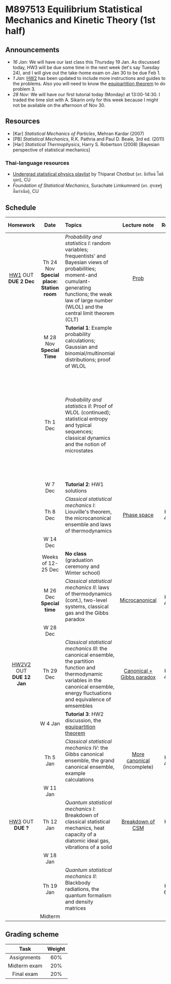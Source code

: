 # M897513 Equilibrium Statistical Mechanics and Kinetic Theory (1st half)

## Announcements
* *16 Jan*: We will have our last class this Thursday 19 Jan. As discussed today, HW3 will be due some time in the next week (let's say Tuesday 24), and I will give out the take-home exam on Jan 30 to be due Feb 1.
* *1 Jan*: [HW2](https://github.com/Ninnat/M897513-stat-mech-2-2565/blob/main/assignments/hw2.pdf) has been updated to include more instructions and guides to the problems. Also you will need to know the [equipartition theorem](https://github.com/Ninnat/M897513-stat-mech-2-2565/blob/main/lecture-notes/equipartition.pdf) to do problem 3.
* *28 Nov*: We will have our first tutorial today (Monday) at 13:00-14:30. I traded the time slot with A. Sikarin only for this week because I might not be available on the afternoon of Nov 30.  

## Resources

* [Kar] *Statistical Mechanics of Particles*, Mehran Kardar (2007) 
* [PB] *Statistical Mechanics*, R.K. Pathria and Paul D. Beale, 3rd ed. (2011) 
* [Har] *Statistical Thermophysics*, Harry S. Robertson (2008) [Bayesian perspective of statistical mechanics]

### Thai-language resources

* [Undergrad statistical physics playlist](https://www.youtube.com/playlist?list=PL0XuSm2_1reOH2Zsr0gKNA1uRCJ290eco) by Thiparat Chotibut (ดร. ธิปรัตน์ โชติบุตร), CU
* *Foundation of Statistical Mechanics*, Surachate Limkumnerd (ดร. สุรเชษฐ์ ลิ้มกำเนิด), CU

## Schedule

|Homework|Date| Topics |Lecture note|Resources|Additional resources|
|:------:|:--:|:-------|:----------:|:--------:|:-------------------|
|[HW1](https://github.com/Ninnat/M897513-stat-mech-2-2565/blob/main/assignments/hw1.pdf) OUT <br> **DUE 2 Dec**|Th 24 Nov <br> **Special place: Station room**|*Probability and statistics I*: random variables; frequentists' and Bayesian views of probabilities; moment-and cumulant-generating functions; the weak law of large number (WLOL) and the central limit theorem (CLT)|[Prob](https://github.com/Ninnat/M897513-stat-mech-2-2565/blob/main/lecture-notes/StatV2.pdf) |Kar 2|
||M 28 Nov <br> **Special Time**|**Tutorial 1**: Example probability calculations; Gaussian and binomial/multinomial distributions; proof of WLOL|||[Bayesian Versus Orthodox Statistics: Which Side Are You On?](http://www.lifesci.sussex.ac.uk/home/Zoltan_Dienes/Dienes%202011%20Bayes.pdf), Zoltan Dienes (The shark example)
||Th 1 Dec|*Probability and statistics II*: Proof of WLOL (continued); statistical entropy and typical sequences; classical dynamics and the notion of microstates||Kar 2|<br> [A Mathematical Theory of Communication](https://people.math.harvard.edu/~ctm/home/text/others/shannon/entropy/entropy.pdf), Claude E. Shannon (One of the all-time classic scientific papers. it asks fundamental questions that define the field of information theory and solves them using the notion of entropy.)
||W 7 Dec| **Tutorial 2**: HW1 solutions
||Th 8 Dec|*Classical statistical mechanics I*: Liouville's theorem, the microcanonical ensemble and laws of thermodynamics|[Phase space](https://github.com/Ninnat/M897513-stat-mech-2-2565/blob/main/lecture-notes/phase-space.pdf)|Kar 4.1-4.2, PB  2
||W 14 Dec|
||Weeks of 12-25 Dec|**No class** (graduation ceremony and Winter school) <br> 
||M 26 Dec <br> **Special time**|*Classical statistical mechanics II*: laws of thermodynamics (cont.), two-level systems, classical gas and the Gibbs paradox|[Microcanonical](https://github.com/Ninnat/M897513-stat-mech-2-2565/blob/main/lecture-notes/Microcanonical.pdf)|Kar 4.3-4.5, PB 1|[The Gibbs paradox](https://www.damtp.cam.ac.uk/user/tong/statphys/jaynes.pdf), Edwin T. Jaynes
||W 28 Dec|
|[HW2V2](https://github.com/Ninnat/M897513-stat-mech-2-2565/blob/main/assignments/hw2.pdf) OUT <br> **DUE 12 Jan**|Th 29 Dec|*Classical statistical mechanics III*: the canonical ensemble, the partition function and thermodynamic variables in the canonical ensemble, energy fluctuations and equivalence of emsembles|[Canonical + Gibbs paradox](https://github.com/Ninnat/M897513-stat-mech-2-2565/blob/main/lecture-notes/Canonical.pdf)|Kar 4.6-4.7, PB 3|You may need to review the concepts of thermodynamics potentials namely the enthalpy, the free energy, the Gibbs free energy and so on.
||W 4 Jan|**Tutorial 3**: HW2 discussion, the [equipartition theorem](https://github.com/Ninnat/M897513-stat-mech-2-2565/blob/main/lecture-notes/equipartition.pdf) 
|| Th 5 Jan|*Classical statistical mechanics IV*: the Gibbs canonical ensemble, the grand canonical ensemble, example calculations|[More canonical](https://github.com/Ninnat/M897513-stat-mech-2-2565/blob/main/lecture-notes/more_can.pdf) (incomplete)|Kar 4.8-4.9, PB 4
||W 11 Jan|
|[HW3](https://github.com/Ninnat/M897513-stat-mech-2-2565/blob/main/assignments/hw3v2.pdf) OUT <br> **DUE ?**|Th 12 Jan|*Quantum statistical mechanics I*: Breakdown of classical statistical mechanics, heat capacity of a diatomic ideal gas, vibrations of a solid|[Breakdown of CSM](https://github.com/Ninnat/M897513-stat-mech-2-2565/blob/main/lecture-notes/qsm1.pdf)| Kar 6.1-6.3
||W 18 Jan|
||Th 19 Jan|*Quantum statistical mechanics II*: Blackbody radiations, the quantum formalism and density matrices||Kar 6.4-6.5, PB 5
||Midterm|

<!--
|||*Classical statistical mechanics II*: laws of thermodynamics (cont.), two-level systems, classical gas and the Gibbs paradox||Kar 4.3-4.5, PB 1| You may need to review the concepts of thermodynamics potentials namely the enthalpy, the free energy, the Gibbs free energy and so on.
|||*Classical statistical mechanics III*: the canonical ensemble, the partition function and thermodynamic variables in the canonical ensemble, energy fluctuations and equilivalence of emsembles||Kar 4.6-4.7, PB 3
|||*Classical statistical mechanics IV*: the Gibbs canonical ensemble, the grand canonical ensemble, example calculations||Kar 4.8-4.9, PB 4
|||*Kinetic theory I*: the BBGKY hierarchy, Boltzmann equation, the H-theorem and irreversibility||Kar 3.3-3.5|-->



## Grading scheme
|Task|Weight|
|:------:|:--:|
|Assignments|60%|
|Midterm exam|20%|
|Final exam|20%|

<!--Scanning the QR code below will bring you to this repository.

<p align="center">
  <img height="300" src="qr-code.png">
</p>-->

